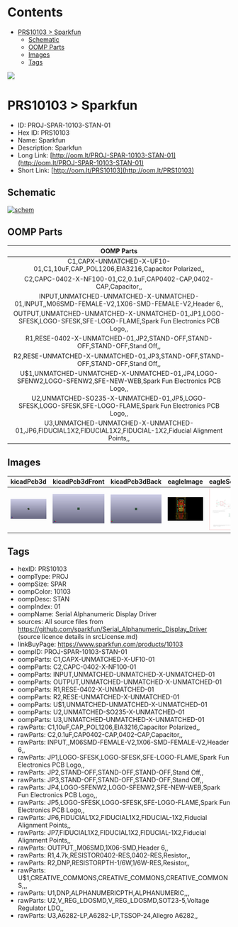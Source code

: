 



Contents
========

* [PRS10103 > Sparkfun](#prs10103--sparkfun)
	* [Schematic](#schematic)
	* [OOMP Parts](#oomp-parts)
	* [Images](#images)
	* [Tags](#tags)
  
![][im]
# PRS10103 > Sparkfun

- ID: PROJ-SPAR-10103-STAN-01
- Hex ID: PRS10103
- Name: Sparkfun
- Description: Sparkfun
- Long Link: [http://oom.lt/PROJ-SPAR-10103-STAN-01](http://oom.lt/PROJ-SPAR-10103-STAN-01)
- Short Link: [http://oom.lt/PRS10103](http://oom.lt/PRS10103)

## Schematic
  
[![schem](eagleSchemImage.png)](eagleSchemImage.png)
## OOMP Parts
  

|OOMP Parts|
| :---: |
|C1,CAPX-UNMATCHED-X-UF10-01,C1,10uF,CAP_POL1206,EIA3216,Capacitor Polarized,,|
|C2,CAPC-0402-X-NF100-01,C2,0.1uF,CAP0402-CAP,0402-CAP,Capacitor,,|
|INPUT,UNMATCHED-UNMATCHED-X-UNMATCHED-01,INPUT,,M06SMD-FEMALE-V2,1X06-SMD-FEMALE-V2,Header 6,,|
|OUTPUT,UNMATCHED-UNMATCHED-X-UNMATCHED-01,JP1,LOGO-SFESK,LOGO-SFESK,SFE-LOGO-FLAME,Spark Fun Electronics PCB Logo,,|
|R1,RESE-0402-X-UNMATCHED-01,JP2,STAND-OFF,STAND-OFF,STAND-OFF,Stand Off,,|
|R2,RESE-UNMATCHED-X-UNMATCHED-01,JP3,STAND-OFF,STAND-OFF,STAND-OFF,Stand Off,,|
|U$1,UNMATCHED-UNMATCHED-X-UNMATCHED-01,JP4,LOGO-SFENW2,LOGO-SFENW2,SFE-NEW-WEB,Spark Fun Electronics PCB Logo,,|
|U2,UNMATCHED-SO235-X-UNMATCHED-01,JP5,LOGO-SFESK,LOGO-SFESK,SFE-LOGO-FLAME,Spark Fun Electronics PCB Logo,,|
|U3,UNMATCHED-UNMATCHED-X-UNMATCHED-01,JP6,FIDUCIAL1X2,FIDUCIAL1X2,FIDUCIAL-1X2,Fiducial Alignment Points,,|

## Images
  
  

|kicadPcb3d|kicadPcb3dFront|kicadPcb3dBack|eagleImage|eagleSchemImage|
| :---: | :---: | :---: | :---: | :---: |
|[![kicadPcb3d](kicadPcb3d_140.png)](kicadPcb3d.png)|[![kicadPcb3dFront](kicadPcb3dFront_140.png)](kicadPcb3dFront.png)|[![kicadPcb3dBack](kicadPcb3dBack_140.png)](kicadPcb3dBack.png)|[![eagleImage](eagleImage_140.png)](eagleImage.png)|[![eagleSchemImage](eagleSchemImage_140.png)](eagleSchemImage.png)|

## Tags

- hexID: PRS10103
- oompType: PROJ
- oompSize: SPAR
- oompColor: 10103
- oompDesc: STAN
- oompIndex: 01
- oompName: Serial Alphanumeric Display Driver
- sources: All source files from https://github.com/sparkfun/Serial_Alphanumeric_Display_Driver (source licence details in srcLicense.md)
- linkBuyPage: https://www.sparkfun.com/products/10103
- oompID: PROJ-SPAR-10103-STAN-01
- oompParts: C1,CAPX-UNMATCHED-X-UF10-01
- oompParts: C2,CAPC-0402-X-NF100-01
- oompParts: INPUT,UNMATCHED-UNMATCHED-X-UNMATCHED-01
- oompParts: OUTPUT,UNMATCHED-UNMATCHED-X-UNMATCHED-01
- oompParts: R1,RESE-0402-X-UNMATCHED-01
- oompParts: R2,RESE-UNMATCHED-X-UNMATCHED-01
- oompParts: U$1,UNMATCHED-UNMATCHED-X-UNMATCHED-01
- oompParts: U2,UNMATCHED-SO235-X-UNMATCHED-01
- oompParts: U3,UNMATCHED-UNMATCHED-X-UNMATCHED-01
- rawParts: C1,10uF,CAP_POL1206,EIA3216,Capacitor Polarized,,
- rawParts: C2,0.1uF,CAP0402-CAP,0402-CAP,Capacitor,,
- rawParts: INPUT,,M06SMD-FEMALE-V2,1X06-SMD-FEMALE-V2,Header 6,,
- rawParts: JP1,LOGO-SFESK,LOGO-SFESK,SFE-LOGO-FLAME,Spark Fun Electronics PCB Logo,,
- rawParts: JP2,STAND-OFF,STAND-OFF,STAND-OFF,Stand Off,,
- rawParts: JP3,STAND-OFF,STAND-OFF,STAND-OFF,Stand Off,,
- rawParts: JP4,LOGO-SFENW2,LOGO-SFENW2,SFE-NEW-WEB,Spark Fun Electronics PCB Logo,,
- rawParts: JP5,LOGO-SFESK,LOGO-SFESK,SFE-LOGO-FLAME,Spark Fun Electronics PCB Logo,,
- rawParts: JP6,FIDUCIAL1X2,FIDUCIAL1X2,FIDUCIAL-1X2,Fiducial Alignment Points,,
- rawParts: JP7,FIDUCIAL1X2,FIDUCIAL1X2,FIDUCIAL-1X2,Fiducial Alignment Points,,
- rawParts: OUTPUT,,M06SMD,1X06-SMD,Header 6,,
- rawParts: R1,4.7k,RESISTOR0402-RES,0402-RES,Resistor,,
- rawParts: R2,DNP,RESISTORPTH-1/6W,1/6W-RES,Resistor,,
- rawParts: U$1,CREATIVE_COMMONS,CREATIVE_COMMONS,CREATIVE_COMMONS,,,
- rawParts: U1,DNP,ALPHANUMERICPTH,ALPHANUMERIC,,,
- rawParts: U2,V_REG_LDOSMD,V_REG_LDOSMD,SOT23-5,Voltage Regulator LDO,,
- rawParts: U3,A6282-LP,A6282-LP,TSSOP-24,Allegro A6282,,



[im]: kicadPcb3d_450.png
